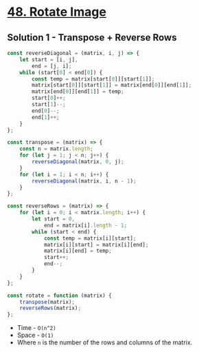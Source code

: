 # [48. Rotate Image](https://leetcode.com/problems/rotate-image/)

## Solution 1 - Transpose + Reverse Rows

```js
const reverseDiagonal = (matrix, i, j) => {
    let start = [i, j],
        end = [j, i];
    while (start[0] < end[0]) {
        const temp = matrix[start[0]][start[1]];
        matrix[start[0]][start[1]] = matrix[end[0]][end[1]];
        matrix[end[0]][end[1]] = temp;
        start[0]++;
        start[1]--;
        end[0]--;
        end[1]++;
    }
};

const transpose = (matrix) => {
    const n = matrix.length;
    for (let j = 1; j < n; j++) {
        reverseDiagonal(matrix, 0, j);
    }
    for (let i = 1; i < n; i++) {
        reverseDiagonal(matrix, i, n - 1);
    }
};

const reverseRows = (matrix) => {
    for (let i = 0; i < matrix.length; i++) {
        let start = 0,
            end = matrix[i].length - 1;
        while (start < end) {
            const temp = matrix[i][start];
            matrix[i][start] = matrix[i][end];
            matrix[i][end] = temp;
            start++;
            end--;
        }
    }
};

const rotate = function (matrix) {
    transpose(matrix);
    reverseRows(matrix);
};
```

-   Time - `O(n^2)`
-   Space - `O(1)`
-   Where `n` is the number of the rows and columns of the matrix.
